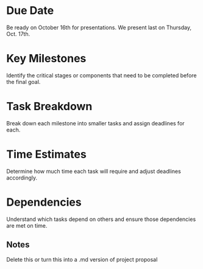 # Due Date
Be ready on October 16th for presentations. We present last on Thursday, Oct. 17th.

# Key Milestones
Identify the critical stages or components that need to be completed before the final goal.

# Task Breakdown
Break down each milestone into smaller tasks and assign deadlines for each.

# Time Estimates
Determine how much time each task will require and adjust deadlines accordingly.

# Dependencies
Understand which tasks depend on others and ensure those dependencies are met on time.

## Notes
Delete this or turn this into a .md version of project proposal
